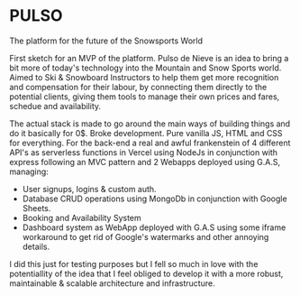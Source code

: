 # PULSO 
The platform for the future of the Snowsports World

First sketch for an MVP of the platform.
Pulso de Nieve is an idea to bring a bit more of today's technology into the Mountain and Snow Sports world. 
Aimed to Ski & Snowboard Instructors to help them get more recognition and compensation for their labour, by connecting them directly to the potential clients, giving them tools to manage their own prices and fares, schedue and availability.

The actual stack is made to go around the main ways of building things and do it basically for 0$. Broke development.
Pure vanilla JS, HTML and CSS for everything.
For the back-end a real and awful frankenstein of 4 different API's as serverless functions in Vercel using NodeJs in conjunction with express following an MVC pattern and 2 Webapps deployed using G.A.S, managing: 
  - User signups, logins & custom auth.
  - Database CRUD operations using MongoDb in conjunction with Google Sheets.
  - Booking and Availability System
  - Dashboard system as WebApp deployed with G.A.S using some iframe workaround to get rid of Google's watermarks and other annoying details.

I did this just for testing purposes but I fell so much in love with the potentiallity of the idea that I feel obliged to develop it with a more robust, maintainable & scalable architecture and infrastructure. 

